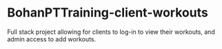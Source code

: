 # BohanPTTraining-client-workouts
Full stack project allowing for clients to log-in to view their workouts, and admin access to add workouts.
